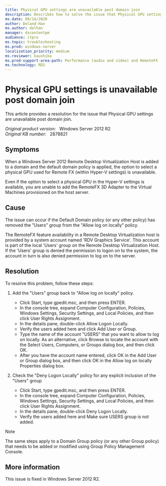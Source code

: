 ```yaml
---
title: Physical GPU settings are unavailable post domain join
description: Describes how to solve the issue that Physical GPU settings are unavailable post domain join
ms.date: 09/14/2020
author: Deland-Han
ms.author: delhan 
manager: dscontentpm
audience: itpro
ms.topic: troubleshooting
ms.prod: windows-server
localization_priority: medium
ms.reviewer: kaushika
ms.prod-support-area-path: Performance (audio and video) and RemoteFX
ms.technology: RDS
---
```

# Physical GPU settings is unavailable post domain join

This article provides a resolution for the issue that Physical GPU settings are unavailable post domain join.

_Original product version:_ &nbsp; Windows Server 2012 R2  
_Original KB number:_ &nbsp; 2878821

## Symptoms

When a Windows Server 2012 Remote Desktop Virtualization Host is added to a domain and the default domain policy is applied, the option to select a physical GPU used for Remote FX (within Hyper-V settings) is unavailable.  

 Even if the option to select a physical GPU in the Hyper-V settings is available, you are unable to add the RemoteFX 3D Adapter to the Virtual Machines provisioned on the host server. 

## Cause

The issue can occur if the Default Domain policy (or any other policy) has removed the "Users" group from the "Allow log on locally" policy.  

 The RemoteFX feature availability in a Remote Desktop Virtualization host is provided by a system account named 'RDV Graphics Service'. This account is part of the local 'Users' group on the Remote Desktop Virtualization Host. If the 'Users' group is denied the permission to logon on to the system, the account in turn is also denied permission to log on to the server. 

## Resolution

To resolve this problem, follow these steps: 
1. Add the "Users" group back to "Allow log on locally" policy.  

    - Click Start, type gpedit.msc, and then press ENTER. 
    - In the console tree, expand Computer Configuration, Policies, Windows Settings, Security Settings, and Local Policies, and then click User Rights Assignment. 
    - In the details pane, double-click Allow Logon Locally. 
    - Verify the users added here and click Add User or Group. 
    - Type the name of the account "USERS" that you want to allow to log on locally. As an alternative, click Browse to locate the account with the Select Users, Computers, or Groups dialog box, and then click OK. 
    - After you have the account name entered, click OK in the Add User or Group dialog box, and then click OK in the Allow log on locally Properties dialog box.  


2. Check the "Deny Logon Locally" policy for any explicit inclusion of the "Users" group  

    - Click Start, type gpedit.msc, and then press ENTER. 
    - In the console tree, expand Computer Configuration, Policies, Windows Settings, Security Settings, and Local Policies, and then click User Rights Assignment. 
    - In the details pane, double-click Deny Logon Locally. 
    - Verify the users added here and Make sure USERS group is not added. 
 
>[!Note] 
The same steps apply to a Domain Group policy (or any other Group policy) that needs to be added or modified using Group Policy Management Console. 

## More information

This issue is fixed in Windows Server 2012 R2.
